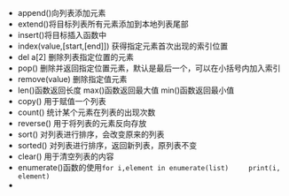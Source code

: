 - append()向列表添加元素
- extend()将目标列表所有元素添加到本地列表尾部
- insert()将目标插入函数中
- index(value,[start,[end]]) 获得指定元素首次出现的索引位置
- del a[2] 删除列表指定位置的元素
- pop() 删除并返回指定位置元素，默认是最后一个，可以在小括号内加入索引
- remove(value) 删除指定值元素
- len()函数返回长度  max()函数返回最大值    min()函数返回最小值
- copy() 用于赋值一个列表
- count()  统计某个元素在列表的出现次数
- reverse() 用于将列表的元素反向存放
- sort() 对列表进行排序，会改变原来的列表
- sorted() 对列表进行排序，返回新列表，原列表不变
- clear() 用于清空列表的内容
- enumerate()函数的使用`for i,element in enumerate(list)     print(i, element)`
- 
<!--stackedit_data:
eyJoaXN0b3J5IjpbNTUxODIyNDYyXX0=
-->